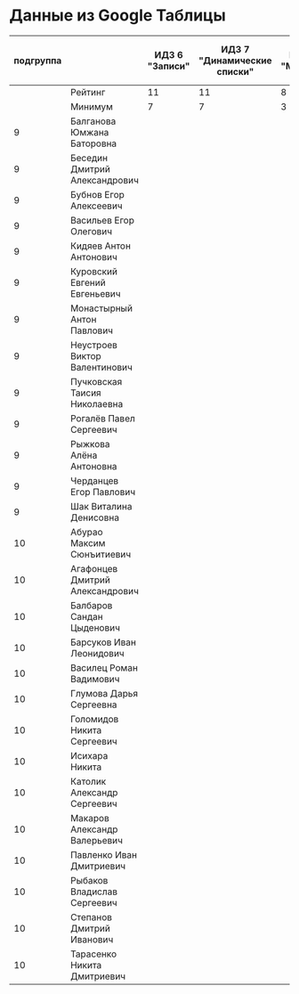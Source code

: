 # Данные из Google Таблицы

| подгруппа |  | ИДЗ 6 "Записи" | ИДЗ 7 "Динамические списки" | ИДЗ 8 "Модули" | ИДЗ 9 "Битовые маски в С++" | ИДЗ | КР 1 | КР 2 | Коллоквиум |
| --- | --- | --- | --- | --- | --- | --- | --- | --- | --- |
|  | Рейтинг | 11 | 11 | 8 | 11 | 41 | 8 | 8 | 15 |
|  | Минимум | 7 | 7 | 3 | 7 | 24 | 6 | 6 | 9 |
| 9 | Балганова Юмжана Баторовна |  |  |  |  | 0 |  |  |  |
| 9 | Беседин Дмитрий Александрович |  |  |  |  | 0 |  |  |  |
| 9 | Бубнов Егор Алексеевич |  |  |  |  | 0 |  |  |  |
| 9 | Васильев Егор Олегович |  |  |  |  | 0 |  |  |  |
| 9 | Кидяев Антон Антонович |  |  |  |  | 0 |  |  |  |
| 9 | Куровский Евгений Евгеньевич |  |  |  |  | 0 |  |  |  |
| 9 | Монастырный Антон Павлович |  |  |  |  | 0 |  |  |  |
| 9 | Неустроев Виктор Валентинович |  |  |  |  | 0 |  |  |  |
| 9 | Пучковская Таисия Николаевна |  |  |  |  | 0 |  |  |  |
| 9 | Рогалёв Павел Сергеевич |  |  |  |  | 0 |  |  |  |
| 9 | Рыжкова Алёна Антоновна |  |  |  |  | 0 |  |  |  |
| 9 | Черданцев Егор Павлович |  |  |  |  | 0 |  |  |  |
| 9 | Шак Виталина Денисовна |  |  |  |  | 0 |  |  |  |
| 10 | Абурао Максим Сюнъитиевич |  |  |  |  | 0 |  |  |  |
| 10 | Агафонцев Дмитрий Александрович |  |  |  |  | 0 |  |  |  |
| 10 | Балбаров Сандан Цыденович |  |  |  |  | 0 |  |  |  |
| 10 | Барсуков Иван Леонидович |  |  |  |  | 0 |  |  |  |
| 10 | Василец Роман Вадимович |  |  |  |  | 0 |  |  |  |
| 10 | Глумова Дарья Сергеевна |  |  |  |  | 0 |  |  |  |
| 10 | Голомидов Никита Сергеевич |  |  |  |  | 0 |  |  |  |
| 10 | Исихара Никита |  |  |  |  | 0 |  |  |  |
| 10 | Католик Александр Сергеевич |  |  |  |  | 0 |  |  |  |
| 10 | Макаров Александр Валерьевич |  |  |  |  | 0 |  |  |  |
| 10 | Павленко Иван Дмитриевич |  |  |  |  | 0 |  |  |  |
| 10 | Рыбаков Владислав Сергеевич |  |  |  |  | 0 |  |  |  |
| 10 | Степанов Дмитрий Иванович |  |  |  |  | 0 |  |  |  |
| 10 | Тарасенко Никита Дмитриевич |  |  |  |  | 0 |  |  |  |
